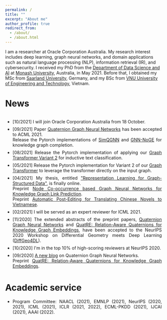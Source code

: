 ```yaml
---
permalink: /
title: ""
excerpt: "About me"
author_profile: true
redirect_from: 
  - /about/
  - /about.html
---
```

I am a researcher at Oracle Corporation Australia. My research interest includes deep learning, graph neural networks, and domain applications such as natural language processing (NLP), information retrieval (IR), and cybersecurity. I received my PhD from the <a href="https://www.monash.edu/it/dsai">Department of Data Science and AI</a> at <a href="https://www.monash.edu/">Monash University</a>, Australia, in May 2021. Before that, I obtained my MSc from <a href="https://www.uni-saarland.de/en/home.html">Saarland University</a>, Germany, and my BSc from <a href="https://e.uet.vnu.edu.vn">VNU University of Engineering and Technology</a>, Vietnam.

News
======

<div class="torightc" style="height:500px;overflow:auto;">
<ul>

<li style="margin-top:0.5em;text-align:justify"> 
  [10/2021] I will join Oracle Corporation Australia from 18 October.
</li>
  
<li style="margin-top:0.5em;text-align:justify"> 
  [09/2021] Paper <a href="https://arxiv.org/pdf/2008.05089.pdf" target="_blank">Quaternion Graph Neural Networks</a> has been accepted to ACML 2021. 
  <br />
  Release the Pytorch implementations of <a href="https://github.com/daiquocnguyen/QGNN/tree/master/SimQGNN" target="_blank">SimQGNN</a> and <a href="https://github.com/daiquocnguyen/GNN-NoGE" target="_blank">GNN-NoGE</a> for knowledge graph completion.
</li>
  
<li style="margin-top:0.5em;text-align:justify"> 
  [08/2021] Release the Pytorch implementation of applying our <a href="https://github.com/daiquocnguyen/Graph-Transformer/tree/master/TextGNN" target="_blank">Graph Transformer Variant 2</a> for inductive text classification.
</li>
  
<li style="margin-top:0.5em;text-align:justify"> 
  [05/2021] Release the Pytorch implementation for Variant 2 of our <a href="https://github.com/daiquocnguyen/Graph-Transformer/tree/master/UGformerV2_PyTorch" target="_blank">Graph Transformer</a> to leverage the transformer directly on the input graph.
</li>
  
<li style="margin-top:0.5em;text-align:justify"> 
  [04/2021] My thesis, entitled <a href="https://bridges.monash.edu/articles/thesis/Representation_Learning_for_Graph-Structured_Data/14450496" target="_blank">"Representation Learning for Graph-Structured Data"</a>, is finally online.
  <br />
  Preprint <a href="https://arxiv.org/abs/2104.07396" target="_blank">Node Co-occurrence based Graph Neural Networks for Knowledge Graph Link Prediction</a>.
  <br />
  Preprint <a href="https://arxiv.org/abs/2104.12128" target="_blank">Automatic Post-Editing for Translating Chinese Novels to Vietnamese</a>.
</li>
  
<li style="margin-top:0.5em;text-align:justify"> 
  [02/2021] I will be served as an expert reviewer for ICML 2021.
</li>
  
<li style="margin-top:0.5em;text-align:justify"> 
  [11/2020] The extended abstracts of the preprint papers, <a href="https://arxiv.org/pdf/2008.05089.pdf" target="_blank">Quaternion Graph Neural Networks</a> and <a href="http://arxiv.org/abs/2009.12517" target="_blank">QuatRE: Relation-Aware Quaternions for Knowledge Graph Embeddings</a>, have been accepted to the NeurIPS 2020 Workshop on Differential Geometry meets Deep Learning (<a href="https://sites.google.com/view/diffgeo4dl/" target="_blank">DiffGeo4DL</a>).
</li>
  
<li style="margin-top:0.5em;text-align:justify"> 
  [10/2020] I'm in the top 10% of high-scoring reviewers at NeurIPS 2020.
</li>
  
<li style="margin-top:0.5em;text-align:justify"> 
  [09/2020] <a href="https://daiquocnguyen.github.io/blog/quaternion-graph-neural-networks" target="_blank">A new blog</a> on Quaternion Graph Neural Networks.
  <br />
  Preprint <a href="http://arxiv.org/abs/2009.12517" target="_blank">QuatRE: Relation-Aware Quaternions for Knowledge Graph Embeddings</a>.
</li>

<li style="margin-top:0.5em;text-align:justify"> 
  [08/2020] Preprint <a href="https://arxiv.org/pdf/2008.05089.pdf" target="_blank">Quaternion Graph Neural Networks</a>.
  <br />
  Paper <a href="https://arxiv.org/pdf/1911.04822.pdf" target="_blank">A Capsule Network-based Model for Learning Node Embeddings</a> has been accepted to CIKM 2020 (Poster).
</li>

<li style="margin-top:0.5em;text-align:justify"> 
  [06/2020] Release the Pytorch implementations of our <a href="https://github.com/daiquocnguyen/R-MeN" target="_blank">ConvKB (NAACL 2018)</a> and <a href="https://github.com/daiquocnguyen/R-MeN" target="_blank">R-MeN (ACL 2020)</a> for knowledge graph completion.
  <br />
  Paper <a href="https://arxiv.org/abs/2006.12100" target="_blank">A Self-Attention Network based Node Embedding Model</a> has been accepted to ECML-PKDD 2020.
</li>

<li style="margin-top:0.5em;text-align:justify"> 
  [05/2020] Release the Pytorch implementation of our <a href="https://github.com/daiquocnguyen/Graph-Transformer" target="_blank">Graph Transformer</a> for graph classification task.
</li>

<li style="margin-top:0.5em;text-align:justify"> 
  [04/2020] Paper <a href="https://arxiv.org/abs/1907.06080" target="_blank">A Relational Memory-based Embedding Model for Triple Classification and Search Personalization</a> has been accepted to ACL 2020.
</li>

<li style="margin-top:0.5em;text-align:justify"> 
  [11/2019] Preprint <a href="https://arxiv.org/pdf/1911.04822.pdf" target="_blank">A Capsule Network-based Model for Learning Node Embeddings</a>.
</li>

<li style="margin-top:0.5em;text-align:justify"> 
  [09/2019] Preprint <a href="https://arxiv.org/pdf/1909.11855.pdf" target="_blank">Universal Self-Attention Network for Graph Classification</a>.
</li>

<li style="margin-top:0.5em;text-align:justify"> 
  [02/2019] Paper <a href="https://arxiv.org/abs/1808.04122" target="_blank">A Capsule Network-based Embedding Model for Knowledge Graph Completion and Search Personalization</a> has been accepted to NAACL 2019.
</li>

<li style="margin-top:0.5em;text-align:justify"> 
  [04/2018] Paper <a href="http://www.semantic-web-journal.net/system/files/swj1867.pdf" target="_blank">A Convolutional Neural Network-based Model for Knowledge Base Completion and Its Application to Search Personalization</a> has been accepted to Semantic Web Journal.
</li>

<li style="margin-top:0.5em;text-align:justify"> 
  [02/2018] Papers <a href="https://arxiv.org/abs/1712.02121" target="_blank">A Novel Embedding Model for Knowledge Base Completion Based on Convolutional Neural Network</a> and <a href="">VnCoreNLP: A Vietnamese Natural Language Processing Toolkit</a> have been accepted to NAACL 2018.
</li>

<li style="margin-top:0.5em;text-align:justify"> 
  [12/2017] Paper <a href="">A Fast and Accurate Vietnamese Word Segmenter</a> has been accepted to LREC 2018.
</li>

<li style="margin-top:0.5em;text-align:justify"> 
  [09/2017] Paper <a href="">Sequence to Sequence Learning for Event Prediction</a> has been accepted to IJCNLP 2017.
</li>

<li style="margin-top:0.5em;text-align:justify"> 
  [06/2017] Paper <a href="">A Mixture Model for Learning Multi-Sense Word Embeddings</a> has been accepted to *SEM 2017.
</li>

</ul>
</div>


<p></p>

Academic service
======

<ul>

<li style="margin-top:0.5em;text-align:justify"> 
  Program Committee: NAACL (2021), EMNLP (2021), NeurIPS (2020, 2021), ICML (2021), ICLR (2021, 2022), ECML-PKDD (2021), IJCAI (2021), AAAI (2022).
</li>

</ul>

